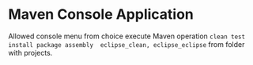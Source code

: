 # Maven Console Application

Allowed console menu from choice execute Maven operation `clean test install package assembly  eclipse_clean, eclipse_eclipse` from folder with projects. 